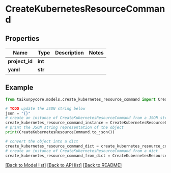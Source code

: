 # CreateKubernetesResourceCommand


## Properties

Name | Type | Description | Notes
------------ | ------------- | ------------- | -------------
**project_id** | **int** |  | 
**yaml** | **str** |  | 

## Example

```python
from taikunpycore.models.create_kubernetes_resource_command import CreateKubernetesResourceCommand

# TODO update the JSON string below
json = "{}"
# create an instance of CreateKubernetesResourceCommand from a JSON string
create_kubernetes_resource_command_instance = CreateKubernetesResourceCommand.from_json(json)
# print the JSON string representation of the object
print(CreateKubernetesResourceCommand.to_json())

# convert the object into a dict
create_kubernetes_resource_command_dict = create_kubernetes_resource_command_instance.to_dict()
# create an instance of CreateKubernetesResourceCommand from a dict
create_kubernetes_resource_command_from_dict = CreateKubernetesResourceCommand.from_dict(create_kubernetes_resource_command_dict)
```
[[Back to Model list]](../README.md#documentation-for-models) [[Back to API list]](../README.md#documentation-for-api-endpoints) [[Back to README]](../README.md)


